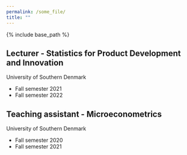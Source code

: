 ```yaml
---
permalink: /some_file/
title: ""
---
```


{% include base_path %}


Lecturer - Statistics for Product Development and Innovation
------

University of Southern Denmark

* Fall semester 2021
* Fall semester 2022


Teaching assistant - Microeconometrics
------

University of Southern Denmark

* Fall semester 2020
* Fall semester 2021